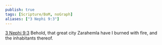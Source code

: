 ```yaml
---
publish: true
tags: [Scripture/BoM, noGraph]
aliases: ["3 Nephi 9:3"]
---
```

[3 Nephi 9:3](https://churchofjesuschrist.org/study/scriptures/bofm/3-ne/9?lang=eng&id=p3#p3) Behold, that great city Zarahemla have I burned with fire, and the inhabitants thereof.
